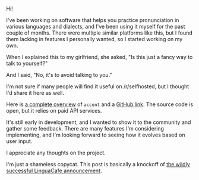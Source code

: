 Hi!

I've been working on software that helps you practice pronunciation in various languages and dialects, and I've been using it myself for the past couple of months. There were multiple similar platforms like this, but I found them lacking in features I personally wanted, so I started working on my own.

When I explained this to my girlfriend, she asked, "Is this just a fancy way to talk to yourself?"

And I said, "No, it's to avoid talking to you."

I'm not sure if many people will find it useful on /r/selfhosted, but I thought I'd share it here as well.

Here is [a complete overview](https://github.com/8ta4/accent/blob/baada6f52f9a36219fb981457977cb6316e40d8b/README.md#usage) of `accent` and a [GitHub link](https://github.com/8ta4/accent). The source code is open, but it relies on paid API services.

It's still early in development, and I wanted to show it to the community and gather some feedback. There are many features I'm considering implementing, and I'm looking forward to seeing how it evolves based on user input.

I appreciate any thoughts on the project.

I'm just a shameless copycat. This post is basically a knockoff of [the wildly successful LinguaCafe announcement](https://old.reddit.com/r/selfhosted/comments/191gcwb/i_created_linguacafe_a_free_foreign_language/).
